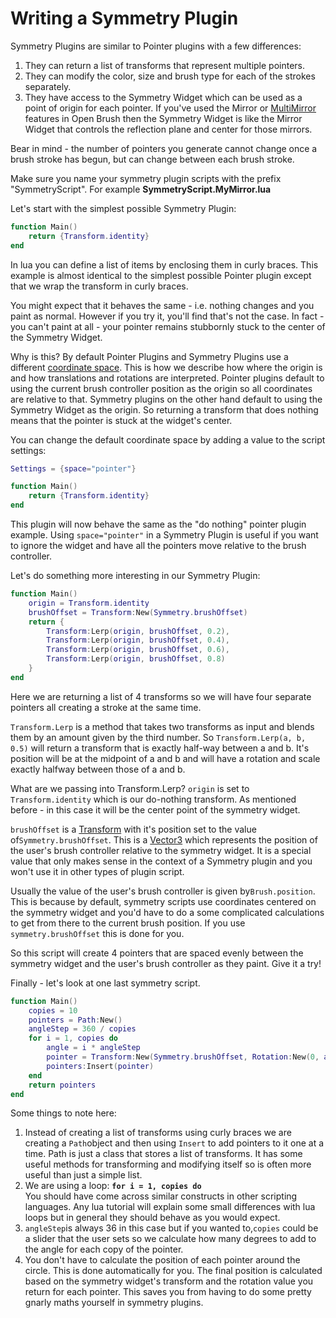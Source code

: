# Writing a Symmetry Plugin

Symmetry Plugins are similar to Pointer plugins with a few differences:

1. They can return a list of transforms that represent multiple pointers.
2. They can modify the color, size and brush type for each of the strokes separately.
3. They have access to the Symmetry Widget which can be used as a point of origin for each pointer. If you've used the Mirror or [MultiMirror](../../old-or-completed-feature-builds/multi-mirror.md) features in Open Brush then the Symmetry Widget is like the Mirror Widget that controls the reflection plane and center for those mirrors.

Bear in mind - the number of pointers you generate cannot change once a brush stroke has begun, but can change between each brush stroke.

Make sure you name your symmetry plugin scripts with the prefix "SymmetryScript". For example **SymmetryScript.MyMirror.lua**

Let's start with the simplest possible Symmetry Plugin:

```lua
function Main()
    return {Transform.identity}
end
```

In lua you can define a list of items by enclosing them in curly braces. This example is almost identical to the simplest possible Pointer plugin except that we wrap the transform in curly braces.&#x20;

You might expect that it behaves the same - i.e. nothing changes and you paint as normal. However if you try it, you'll find that's not the case. In fact - you can't paint at all - your pointer remains stubbornly stuck to the center of the Symmetry Widget.

Why is this? By default Pointer Plugins and Symmetry Plugins use a different [coordinate space](./#coordinate-spaces). This is how we describe how where the origin is and how translations and rotations are interpreted. Pointer plugins default to using the current brush controller position as the origin so all coordinates are relative to that. Symmetry plugins on the other hand default to using the Symmetry Widget as the origin. So returning a transform that does nothing means that the pointer is stuck at the widget's center.

You can change the default coordinate space by adding a value to the script settings:

```lua
Settings = {space="pointer"}

function Main()
    return {Transform.identity}
end
```

This plugin will now behave the same as the "do nothing" pointer plugin example. Using `space="pointer"` in a Symmetry Plugin is useful if you want to ignore the widget and have all the pointers move relative to the brush controller.

Let's do something more interesting in our Symmetry Plugin:

```lua
function Main()
    origin = Transform.identity
    brushOffset = Transform:New(Symmetry.brushOffset)
    return {
        Transform:Lerp(origin, brushOffset, 0.2),
        Transform:Lerp(origin, brushOffset, 0.4),
        Transform:Lerp(origin, brushOffset, 0.6),
        Transform:Lerp(origin, brushOffset, 0.8)
    }
end
```

Here we are returning a list of 4 transforms so we will have four separate pointers all creating a stroke at the same time.

`Transform.Lerp` is a method that takes two transforms as input and blends them by an amount given by the third number. So `Transform.Lerp(a, b, 0.5)` will return a transform that is exactly half-way between a and b. It's position will be at the midpoint of a and b and will have a rotation and scale exactly halfway between those of a and b.

What are we passing into Transform.Lerp? `origin` is set to `Transform.identity` which is our do-nothing transform. As mentioned before - in this case it will be the center point of the symmetry widget.

`brushOffset` is a [Transform](https://icosa.gitbook.io/open-brush-plugin-scripting-docs/readme/transform) with it's position set to the value of`Symmetry.brushOffset`. This is a [Vector3](https://icosa.gitbook.io/open-brush-plugin-scripting-docs/readme/vector3) which represents the position of the user's brush controller relative to the symmetry widget. It is a special value that only makes sense in the context of a Symmetry plugin and you won't use it in other types of plugin script.

Usually the value of the user's brush controller is given by`Brush.position`. This is because by default, symmetry scripts use coordinates centered on the symmetry widget and you'd have to do a some complicated calculations to get from there to the current brush position. If you use `symmetry.brushOffset` this is done for you.

So this script will create 4 pointers that are spaced evenly between the symmetry widget and the user's brush controller as they paint. Give it a try!

Finally - let's look at one last symmetry script.

```lua
function Main()
    copies = 10
    pointers = Path:New()
    angleStep = 360 / copies 
    for i = 1, copies do
        angle = i * angleStep
        pointer = Transform:New(Symmetry.brushOffset, Rotation:New(0, angle, 0))
        pointers:Insert(pointer)
    end
    return pointers
end
```

Some things to note here:

1. Instead of creating a list of transforms using curly braces we are creating a `Path`object and then using `Insert` to add pointers to it one at a time. Path is just a class that stores a list of transforms. It has some useful methods for transforming and modifying itself so is often more useful than just a simple list.
2. We are using a loop: **`for i = 1, copies do`** \
   You should have come across similar constructs in other scripting languages. Any lua tutorial will explain some small differences with lua loops but in general they should behave as you would expect.
3. `angleStep`is always 36 in this case but if you wanted to,`copies` could be a slider that the user sets so we calculate how many degrees to add to the angle for each copy of the pointer.
4. You don't have to calculate the position of each pointer around the circle. This is done automatically for you. The final position is calculated based on the symmetry widget's transform and the rotation value you return for each pointer. This saves you from having to do some pretty gnarly maths yourself in symmetry plugins.
